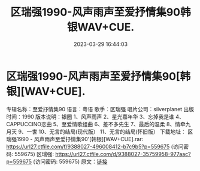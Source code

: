 ﻿---
title: 区瑞强1990-风声雨声至爱抒情集90韩银WAV+CUE.
date: 2023-03-29 16:44:03
categories: WAV车载音乐、镜像
tags: 华语中文
---
# 区瑞强1990-风声雨声至爱抒情集90[韩银][WAV+CUE].

专辑名称：至爱抒情集90
语言：粤语
歌手：区瑞强
唱片公司：silverplanet
出版时间：1990
版本说明：银圈
1、风声雨声
2、星光嘉年华
3、忘掉我是谁
4、CAPPUCCINO恋曲
5、至爱情歌组曲
6、差不多先生
7、最后的温柔
8、情牵九月天
9、一世
10、无言的结局(现代版）
11、无言的结局(怀旧版）
下载地址：
区瑞强1990 - 风声雨声至爱抒情集90'[韩银][WAV+CUE].rar: https://url27.ctfile.com/f/9388027-496008412-b7c9b5?p=559675
(访问密码: 559675)
区瑞强: https://url27.ctfile.com/d/9388027-35759958-977aac?p=559675
(访问密码: 559675)
原文：[链接](https://blog.sina.com.cn/s/blog_1647c7e760103117h.html)